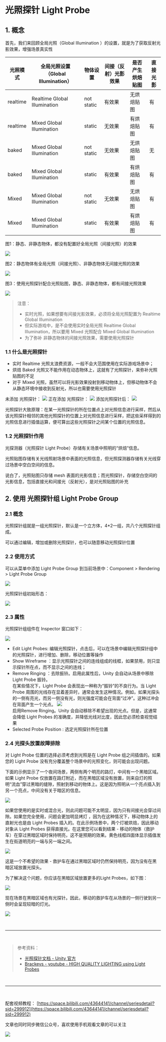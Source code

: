 # 光照探针 Light Probe

## 1. 概念

首先，我们来回顾全局光照（Global Illumination ）的设置，就是为了获取反射光影效果，增强场景真实性

| 光照模式 | 全局光照设置 （Global Illumination） | 物体设置   | 间接（反射）光影效果 | 是否产生烘焙贴图 | 直接光影 |
| -------- | ------------------------------------ | ---------- | -------------------- | ---------------- | -------- |
| realtime | Realtime Global Illumination         | not static | 有效果               | 无烘焙贴图       | 有       |
| realtime | Mixed Global Illumination            | static     | 无效果               | 有烘焙贴图       | 有       |
| baked    | Mixed Global Illumination            | not static | 无效果               | 无烘焙贴图       | 无       |
| baked    | Mixed Global Illumination            | static     | 有效果               | 有烘焙贴图       | 有       |
| Mixed    | Mixed Global Illumination            | not static | 无效果               | 无烘焙贴图       | 有       |
| Mixed    | Mixed Global Illumination            | static     | 有效果               | 有烘焙贴图       | 有       |

图1：静态、非静态物体，都没有配置好全局光照（间接光照）的效果

![](../imgs/全无.png)

图2：静态物体有全局光照（间接光照）、非静态物体无间接光照的效果

![](../imgs/静态有动态无.png)

图3：使用光照探针配合光照贴图，静态、非静态物体，都有间接光照效果

![](../imgs/全有.png)

> 注意：
> * 实时光照，如果想要有间接光影效果，必须将全局光照配置为 Realtime Global Illumination
> * 但实际游戏中，是不会使用实时全局光照  Realtime Global Illumination，所以要用 Mixed 光照配合 Mixed Global Illumination
> * 为了弥补 非静态物体的间接光照效果，需要使用光照探针

### 1.1 什么是光照探针

* 实时 Realtime 光照太浪费资源，一般不会大范围使用在实际游戏场景中；
* 烘焙 Baked 光照又不能作用在动态物体上，这就有了光照探针，来弥补光照贴图的不足
* 对于 Mixed 光照，虽然可以将光影效果投射到移动物体上，但移动物体不会从静态环境中接收到反射光，所以也需要使用光照探针

未添加 光照探针：
![](../imgs/beforeLP.png)
正在添加 光照探针：
![](../imgs/AddingLP.png)
添加光照探针后：
![](../imgs/全有.png)

光照探针大致原理：在某一光照探针的所在位置点上对光照信息进行采样，然后从该光照探针相邻的其他光照探针的位置上对光照信息进行采样，把这些采样得到的光照信息进行插值运算，便可算出这些光照探针之间某个位置的光照信息。

### 1.2 光照探针作用

光探测器（光照探针 Light Probe）存储有关场景中照明的“烘焙”信息。

光照贴图存储有关光线照射场景中表面的光照信息，但光照探测器存储有关光线穿过场景中空白空间的信息。

说白了，光照贴图只存储 mesh 表面的光影信息；而光照探针，存储空白空间的光影信息，包括直接光和间接光（反射光），是对光照贴图的补充

## 2. 使用 光照探针组  Light Probe Group

### 2.1 概念

光照探针组就是一组光照探针，默认是一个立方体，4*2一组，共八个光照探针组成。

可以通过编辑，增加或删除光照探针，也可以随意移动光照探针位置

### 2.2 使用方式

可以从菜单中添加 Light Probe Group 到当前场景中：Component > Rendering > Light Probe Group

![](../imgs/addLPG.png)

光照探针组初始形态：

![](../imgs/LPG.png)

### 2.3 属性

光照探针组组件在 Inspector 窗口如下：

![](../imgs/class-LightProbeGroup-20183.png)

* Edit Light Probes: 编辑光照探针，点击后，可以在场景中编辑光照探针组中的光照探针，进行增加、删除，移动位置等操作
* Show Wireframe ：显示光照探针之间的连线组成的线框，如果禁用，则只显示探针所在点，而不显示之间的连线；
* Remove Ringing ：去除振铃。启用此属性后，Unity 会自动从场景中移除 Light Probe 振铃。  
  在某些情况下，Light Probe 会表现出一种称为“振铃”的不良行为。当 Light Probe 周围的光线存在显着差异时，通常会发生这种情况。例如，如果光探头的一侧有亮光，而另一侧没有光，则光强度可能会在背面“过冲”。这种过冲会在背面产生一个光点。
    ![](../imgs/class-LightProbeGroup-Ringing.png)  
    启用Remove Ringing。Unity 会自动移除不希望出现的光点。但是，这通常会降低 Light Probes 的准确度，并降低光线对比度，因此您必须检查视觉结果
* Selected Probe Position : 选定光照探针所在位置

### 2.4 光探头放置故障排除

对 Light Probe 位置的选择必须考虑到光照是在 Light Probe 组之间插值的。如果您的 Light Probe 没有充分覆盖整个场景中的光照变化，则可能会出现问题。

下面的示例显示了一个夜间场景，两侧有两个明亮的路灯，中间有一个黑暗区域。如果 Light Probe 仅放置在路灯附近，而在黑暗区域没有放置，则来自灯的照明“流血”穿过黑暗的缝隙，照射到移动的物体上。这是因为照明从一个亮点插入到另一个亮点，中间没有关于暗区的信息。

![](../imgs/class-LightProbeGroup-12.png)

如果您使用的是实时或混合光，则此问题可能不太明显，因为只有间接光会穿过间隙。如果您完全使用，问题会更加明显烤灯
，因为在这种情况下，移动物体上的直射光也是由 Light Probes 插入的。在此示例场景中，两个灯被烘焙，因此移动对象从 Light Probes 获得直接光。在这里您可以看到结果 - 移动的物体（救护车）在穿过黑暗区域时保持明亮，这不是预期的效果。黄色线框四面体显示插值发生在街道明亮的一端与另一端之间。

![](../imgs/class-LightProbeGroup-13.png)

这是一个不希望的效果 - 救护车在通过黑暗区域时仍然保持明亮，因为没有在黑暗区域放置光探头。

为了解决这个问题，你应该在黑暗区域放置更多的Light Probes，如下图：

![](../imgs/class-LightProbeGroup-14.png)

现在场景在黑暗区域也有光探针。因此，移动的救护车在从场景的一侧行驶到另一侧时会呈现较暗的灯光。

![](../imgs/class-LightProbeGroup-15.png)

<br>
<hr>
<br>

> 参考资料：
> * [光照探针文档 - Unity 官方](https://docs.unity3d.com/2022.2/Documentation/Manual/LightProbes.html)
> * [Brackeys - youtube - HIGH QUALITY LIGHTING using Light Probes](https://www.youtube.com/watch?v=_E0JXOZDTKA)

<br>
<hr>
<br>

配套视频教程：
[https://space.bilibili.com/43644141/channel/seriesdetail?sid=299912](https://space.bilibili.com/43644141/channel/seriesdetail?sid=299912)

文章也同时同步微信公众号，喜欢使用手机观看文章的可以关注

![](../imgs/微信公众号二维码.jpg)
